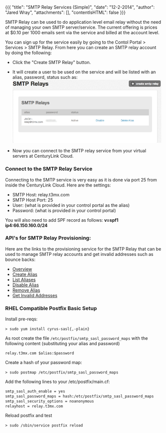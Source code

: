 {{{
  "title": "SMTP Relay Services (Simple)",
  "date": "12-2-2014",
  "author": "Jared Wray",
  "attachments": [],
  "contentIsHTML": false
}}}

SMTP Relay can be used to do application level email relay without the need of managing your own SMTP server/service. The current offering is prices at $0.10 per 1000 emails sent via the service and billed at the account level.</p>
<p>You can sign up for the service easily by going to the Contol Portal &gt; Services &gt; SMTP Relay. From here you can create an SMTP relay account by doing the following:</p>

- Click the "Create SMTP Relay" button.

- It will create a user to be used on the service and will be listed with an alias, password, status such as:![SMTP Relay Users List](../images/smtp-relay-user.png)

- Now you can connect to the SMTP relay service from your virtual servers at CenturyLink Cloud.

### Connect to the SMTP Relay Service

Connecting to the SMTP service is very easy as it is done via port 25 from inside the CenturyLink Cloud. Here are the settings:

- SMTP Host: relay.t3mx.com
- SMTP Host Port: 25
- User: (what is provided in your control portal as the alias)
- Password: (what is provided in your control portal)

You will also need to add SPF record as follows: **v=spf1 ip4:66.150.160.0/24**

### API's for SMTP Relay Provisioning:

 Here are the links to the provisioning service for the SMTP Relay that can be used to manage SMTP relay accounts and get invalid addresses such as bounce backs:

- [Overview](http://www.ctl.io/api-docs/v1#smtp-relay-smtp-relay-api-overview)
- [Create Alias](http://www.ctl.io/api-docs/v1#smtp-relay-createalias)
- [List Aliases](http://www.ctl.io/api-docs/v1#smtp-relay-listaliases)
- [Disable Alias](http://www.ctl.io/api-docs/v1#smtp-relay-disablealias)
- [Remove Alias](http://www.ctl.io/api-docs/v1#smtp-relay-removealias)
- [Get Invalid Addresses](http://www.ctl.io/api-docs/v1#smtp-relay-get-invalid-addresses)

### RHEL Compatible Postfix Basic Setup

Install pre-reqs:

```> sudo yum install cyrus-sasl{,-plain}```

As root create the file `/etc/postfix/smtp_sasl_password_maps` with the following content (substituting your alias and password)

```
relay.t3mx.com $alias:$password
```

Create a hash of your password map:

```> sudo postmap /etc/postfix/smtp_sasl_password_maps```


Add the following lines to your /etc/postfix/main.cf:

```
smtp_sasl_auth_enable = yes
smtp_sasl_password_maps = hash:/etc/postfix/smtp_sasl_password_maps
smtp_sasl_security_options = noanonymous
relayhost = relay.t3mx.com
```

Reload postfix and test

```> sudo /sbin/service postfix reload```
